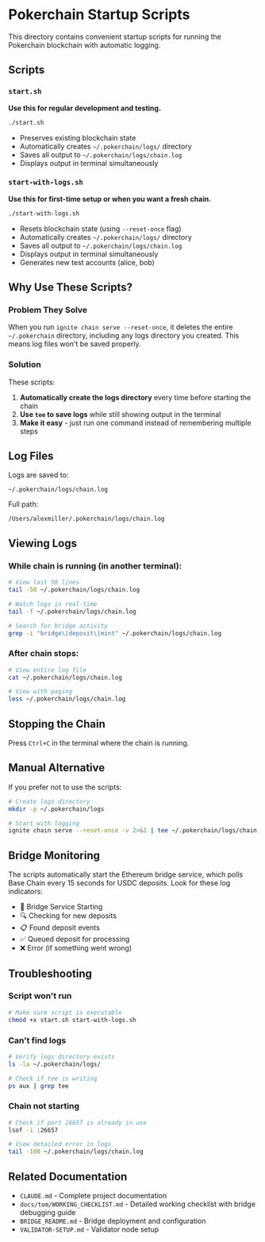 # Pokerchain Startup Scripts

This directory contains convenient startup scripts for running the Pokerchain blockchain with automatic logging.

## Scripts

### `start.sh`
**Use this for regular development and testing.**

```bash
./start.sh
```

- Preserves existing blockchain state
- Automatically creates `~/.pokerchain/logs/` directory
- Saves all output to `~/.pokerchain/logs/chain.log`
- Displays output in terminal simultaneously

### `start-with-logs.sh`
**Use this for first-time setup or when you want a fresh chain.**

```bash
./start-with-logs.sh
```

- Resets blockchain state (using `--reset-once` flag)
- Automatically creates `~/.pokerchain/logs/` directory
- Saves all output to `~/.pokerchain/logs/chain.log`
- Displays output in terminal simultaneously
- Generates new test accounts (alice, bob)

## Why Use These Scripts?

### Problem They Solve
When you run `ignite chain serve --reset-once`, it deletes the entire `~/.pokerchain` directory, including any logs directory you created. This means log files won't be saved properly.

### Solution
These scripts:
1. **Automatically create the logs directory** every time before starting the chain
2. **Use `tee` to save logs** while still showing output in the terminal
3. **Make it easy** - just run one command instead of remembering multiple steps

## Log Files

Logs are saved to:
```
~/.pokerchain/logs/chain.log
```

Full path:
```
/Users/alexmiller/.pokerchain/logs/chain.log
```

## Viewing Logs

### While chain is running (in another terminal):
```bash
# View last 50 lines
tail -50 ~/.pokerchain/logs/chain.log

# Watch logs in real-time
tail -f ~/.pokerchain/logs/chain.log

# Search for bridge activity
grep -i "bridge\|deposit\|mint" ~/.pokerchain/logs/chain.log
```

### After chain stops:
```bash
# View entire log file
cat ~/.pokerchain/logs/chain.log

# View with paging
less ~/.pokerchain/logs/chain.log
```

## Stopping the Chain

Press `Ctrl+C` in the terminal where the chain is running.

## Manual Alternative

If you prefer not to use the scripts:

```bash
# Create logs directory
mkdir -p ~/.pokerchain/logs

# Start with logging
ignite chain serve --reset-once -v 2>&1 | tee ~/.pokerchain/logs/chain.log
```

## Bridge Monitoring

The scripts automatically start the Ethereum bridge service, which polls Base Chain every 15 seconds for USDC deposits. Look for these log indicators:

- 🌉 Bridge Service Starting
- 🔍 Checking for new deposits
- 📋 Found deposit events
- ✅ Queued deposit for processing
- ❌ Error (if something went wrong)

## Troubleshooting

### Script won't run
```bash
# Make sure script is executable
chmod +x start.sh start-with-logs.sh
```

### Can't find logs
```bash
# Verify logs directory exists
ls -la ~/.pokerchain/logs/

# Check if tee is writing
ps aux | grep tee
```

### Chain not starting
```bash
# Check if port 26657 is already in use
lsof -i :26657

# View detailed error in logs
tail -100 ~/.pokerchain/logs/chain.log
```

## Related Documentation

- `CLAUDE.md` - Complete project documentation
- `docs/tom/WORKING_CHECKLIST.md` - Detailed working checklist with bridge debugging guide
- `BRIDGE_README.md` - Bridge deployment and configuration
- `VALIDATOR-SETUP.md` - Validator node setup
